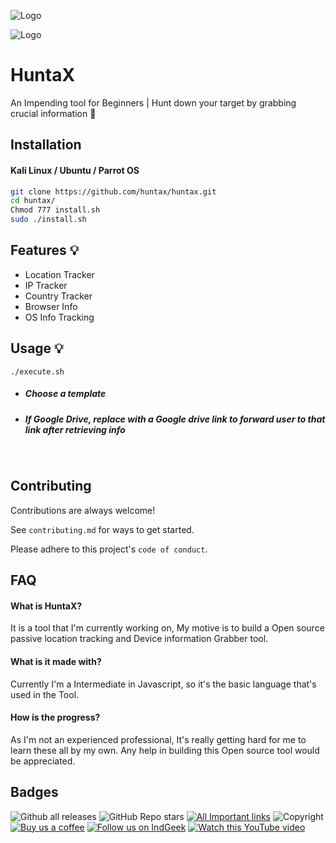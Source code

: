 
![Logo](https://cdn.discordapp.com/attachments/795866620412428330/926187978466926622/huntax-banner-modified.png)

![Logo](https://cdn.discordapp.com/attachments/795866620412428330/926170208652120194/900px-gif.gif)

# HuntaX

An Impending tool for Beginners | Hunt down your target by grabbing crucial information 🔮


## Installation

#### Kali Linux / Ubuntu / Parrot OS

```bash
git clone https://github.com/huntax/huntax.git
cd huntax/
Chmod 777 install.sh
sudo ./install.sh
```
    
## Features 💡

- Location Tracker 
- IP Tracker
- Country Tracker
- Browser Info
- OS Info Tracking

## Usage 💡

```
./execute.sh
```
- ##### Choose a template 

- ##### If Google Drive, replace with a Google drive link to forward user to that link after retrieving info  
&nbsp;
## Contributing

Contributions are always welcome!

See `contributing.md` for ways to get started.

Please adhere to this project's `code of conduct`.


## FAQ

#### What is HuntaX?

It is a tool that I'm currently working on, My motive is to build a Open source passive location tracking and Device information Grabber tool.

#### What is it made with?

Currently I'm a Intermediate in Javascript, so it's the basic language that's used in the Tool.

#### How is the progress?

As I'm not an experienced professional, It's really getting hard for me to learn these all by my own. Any help in building this Open source tool would be appreciated. 
## Badges

![Github all releases](https://img.shields.io/github/downloads/huntax/huntax/total.svg)
![GitHub Repo stars](https://img.shields.io/github/stars/huntax/huntax)
[![All Important links](https://img.shields.io/static/v1.svg?label=🦄%20read%20this%20&message=gist&labelColor=ff69b4&color=033450)](https://soumyamondal.com/link)
![Copyright](https://img.shields.io/static/v1.svg?label=IndGeek.com%20©️%20&message=%202022%20Name&labelColor=informational&color=033450)
[![Buy us a coffee](https://img.shields.io/static/v1.svg?label=Buy%20me%20a%20coffee&message=🥨&color=black&logo=buy%20me%20a%20coffee&logoColor=white&labelColor=6f4e37)](https://soumyamondal.com/coffee)
[![Follow us on IndGeek](https://img.shields.io/static/v1.svg?label=Follow%20us&message=😇&color=black&logo=angellist&logoColor=white&labelColor=black)](https://indgeek.com/forum)
[![Watch this YouTube video](https://img.shields.io/static/v1.svg?label=Watch%20this%20video&message=🕺&color=ff0000&logo=youtube&logoColor=white&labelColor=ff0000)](https://www.youtube.com/watch?v=kJQP7kiw5Fk)